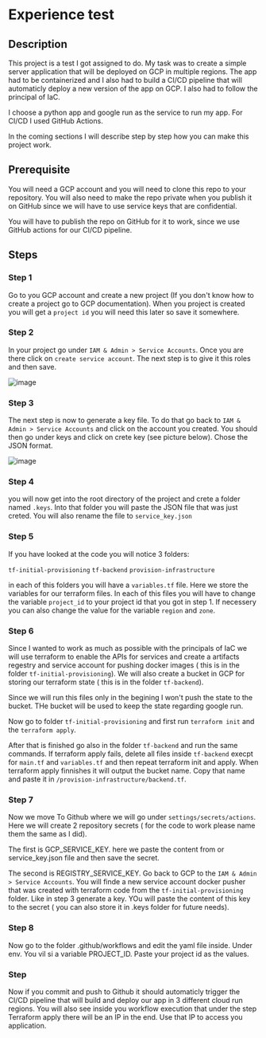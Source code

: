 # Experience test

## Description

This project is a test I got assigned to do. 
My task was to create a simple server application that will be deployed on GCP in multiple regions.
The app had to be containerized and I also had to build a CI/CD pipeline that will automaticly deploy a new version of the app on GCP.
I also had to follow the principal of IaC.

I choose a python app and google run as the service to run my app. For CI/CD I used GitHub Actions.

In the coming sections I will describe step by step how you can make this project work.

## Prerequisite

You will need a GCP account and you will need to clone this repo to your repository. You will also need to make the repo private when you publish it on GitHub since we will have to use service keys that are confidential.

You will have to publish the repo on GitHub for it to work, since we use GitHub actions for our CI/CD pipeline.

## Steps

### Step 1

Go to you GCP account and create a new project (If you don't know how to create a project go to GCP documentation). When you project is created you will get a `project id` you will need this later so save it somewhere.

### Step 2

In your project go under `IAM & Admin > Service Accounts`. Once you are there click on `create service account`. 
The next step is to give it this roles and then save.


![image](https://user-images.githubusercontent.com/25723597/190426785-9745f6d5-7f38-425d-a9dc-1dd0e86bc248.png)

### Step 3

The next step is now to generate a key file. To do that go back to `IAM & Admin > Service Accounts` and click on the account you created. You should then go under keys and click on crete key (see picture below). Chose the JSON format.

![image](https://user-images.githubusercontent.com/25723597/190396795-abc5f9d3-fd72-466e-9116-55895537bfe8.png)

### Step 4

you will now get into the root directory of the project and crete a folder named `.keys`. Into that folder you will paste the JSON file that was just creted. You will also rename the file to `service_key.json`

### Step 5

If you have looked at the code you will notice 3 folders:

`tf-initial-provisioning`
`tf-backend`
`provision-infrastructure`

in each of this folders you will have a `variables.tf` file. Here we store the variables for our terraform files. In each of this files you will have to change the variable `project_id` to your project id that you got in step 1. If necessery you can also change the value for the variable `region` and `zone`.

### Step 6

Since I wanted to work as much as possible with the principals of IaC we will use terraform to enable the APIs for services and create a artifacts regestry and service account for pushing docker images ( this is in the folder `tf-initial-provisioning`). We will also create a bucket in GCP for storing our terraform state ( this is in the folder `tf-backend`). 

Since we will run this files only in the begining I won't push the state to the bucket. THe bucket will be used to keep the state regarding google run.

Now go to folder `tf-initial-provisioning` and first run `terraform init` and the `terraform apply`. 

After that is finished go also in the folder `tf-backend` and run the same commands. If terraform apply fails, delete all files inside `tf-backend` execpt for `main.tf` and `variables.tf` and then repeat terraform init and apply. When terraform apply finnishes it will output the bucket name. Copy that name and paste it in `/provision-infrastructure/backend.tf`.

### Step 7

Now we move To Github where we will go under `settings/secrets/actions`. Here we will create 2 repository secrets ( for the code to work please name them the same as I did).

The first is GCP_SERVICE_KEY. here we paste the content from or service_key.json file and then save the secret.

The second is REGISTRY_SERVICE_KEY. Go back to GCP to the `IAM & Admin > Service Accounts`. You will finde a new service account docker pusher that was created with terraform code from the `tf-initial-provisioning` folder. Like in step 3 generate a key. YOu will paste the content of this key to the secret ( you can also store it in .keys folder for future needs).

### Step 8

Now go to the folder .github/workflows and edit the yaml file inside. Under env. You vil si a variable PROJECT_ID. Paste your project id as the values. 

### Step 

Now if you commit and push to Github it should automaticly trigger the CI/CD pipeline that will build and deploy our app in 3 different cloud run regions.
You will also see inside you workflow execution that under the step Terraform apply there will be an IP in the end. Use that IP to access you application.

